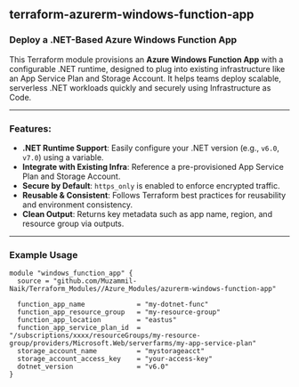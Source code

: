 ## terraform-azurerm-windows-function-app

### Deploy a .NET-Based Azure Windows Function App

This Terraform module provisions an **Azure Windows Function App** with a configurable .NET runtime, designed to plug into existing infrastructure like an App Service Plan and Storage Account. It helps teams deploy scalable, serverless .NET workloads quickly and securely using Infrastructure as Code.

---

### Features:
- **.NET Runtime Support**: Easily configure your .NET version (e.g., `v6.0`, `v7.0`) using a variable.
- **Integrate with Existing Infra**: Reference a pre-provisioned App Service Plan and Storage Account.
- **Secure by Default**: `https_only` is enabled to enforce encrypted traffic.
- **Reusable & Consistent**: Follows Terraform best practices for reusability and environment consistency.
- **Clean Output**: Returns key metadata such as app name, region, and resource group via outputs.

---

### Example Usage
```hcl
module "windows_function_app" {
  source = "github.com/Muzammil-Naik/Terraform_Modules//Azure_Modules/azurerm-windows-function-app"

  function_app_name             = "my-dotnet-func"
  function_app_resource_group   = "my-resource-group"
  function_app_location         = "eastus"
  function_app_service_plan_id  = "/subscriptions/xxxx/resourceGroups/my-resource-group/providers/Microsoft.Web/serverfarms/my-app-service-plan"
  storage_account_name          = "mystorageacct"
  storage_account_access_key    = "your-access-key"
  dotnet_version                = "v6.0"
}
